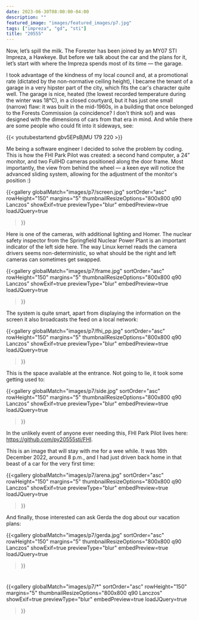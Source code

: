 ```yaml
---
date: 2023-06-30T08:00:00-04:00
description: ""
featured_image: "images/featured_images/p7.jpg"
tags: ["impreza", "gd", "sti"]
title: "20555"
---
```


Now, let’s spill the milk. The Forester has been joined by an MY07 STI Impreza,
a Hawkeye. But before we talk about the car and the plans for it, let’s start
with where the Impreza spends most of its time — the garage.

I took advantage of the kindness of my local council and, at a promotional rate
(dictated by the non-normative ceiling height), I became the tenant of a garage
in a very hipster part of the city, which fits the car's character quite well.
The garage is nice, heated (the lowest recorded temperature during the winter
was 18°C), in a closed courtyard, but it has just one small (narrow) flaw: it
was built in the mid-1960s, in a building that once belonged to the Forests
Commission (a coincidence? I don't think so!) and was designed with the
dimensions of cars from that era in mind. And while there are some people who
could fit into it sideways, see:

{{< youtubestartend gbv5EPsBjMU 179 220 >}}

Me being a software engineer I decided to solve the problem by coding. This is
how the FHI Park Pilot was created: a second hand computer, a 24” monitor, and
two FullHD cameras positioned along the door frame. Most importantly, the view
from behind the wheel — a keen eye will notice the advanced sliding system,
allowing for the adjustment of the monitor's position :)

{{<gallery
    globalMatch="images/p7/screen.jpg"
    sortOrder="asc"
    rowHeight="150"
    margins="5"
    thumbnailResizeOptions="800x800 q90 Lanczos"
    showExif=true
    previewType="blur"
    embedPreview=true
    loadJQuery=true
>}}

Here is one of the cameras, with additional lighting and Homer. The nuclear
safety inspector from the Springfield Nuclear Power Plant is an important
indicator of the left side here. The way Linux kernel reads the camera drivers
seems non-deterministic, so what should be the right and left cameras can
sometimes get swapped.

{{<gallery
    globalMatch="images/p7/frame.jpg"
    sortOrder="asc"
    rowHeight="150"
    margins="5"
    thumbnailResizeOptions="800x800 q90 Lanczos"
    showExif=true
    previewType="blur"
    embedPreview=true
    loadJQuery=true
>}}

The system is quite smart, apart from displaying the information on the screen
it also broadcasts the feed on a local network:

{{<gallery
    globalMatch="images/p7/fhi_pp.jpg"
    sortOrder="asc"
    rowHeight="150"
    margins="5"
    thumbnailResizeOptions="800x800 q90 Lanczos"
    showExif=true
    previewType="blur"
    embedPreview=true
    loadJQuery=true
>}}

This is the space available at the entrance. Not going to lie, it took some
getting used to:

{{<gallery
    globalMatch="images/p7/side.jpg"
    sortOrder="asc"
    rowHeight="150"
    margins="5"
    thumbnailResizeOptions="800x800 q90 Lanczos"
    showExif=true
    previewType="blur"
    embedPreview=true
    loadJQuery=true
>}}

In the unlikely event of anyone ever needing this, FHI Park Pilot lives here:
https://github.com/py20555sti/FHI.

This is an image that will stay with me for a wee while. It was 16th December
2022, around 8 p.m., and I had just driven back home in that beast of a car for
the very first time:

{{<gallery
    globalMatch="images/p7/arena.jpg"
    sortOrder="asc"
    rowHeight="150"
    margins="5"
    thumbnailResizeOptions="800x800 q90 Lanczos"
    showExif=true
    previewType="blur"
    embedPreview=true
    loadJQuery=true
>}}

And finally, those interested can ask Gerda the dog about our vacation plans:

{{<gallery
    globalMatch="images/p7/gerda.jpg"
    sortOrder="asc"
    rowHeight="150"
    margins="5"
    thumbnailResizeOptions="800x800 q90 Lanczos"
    showExif=true
    previewType="blur"
    embedPreview=true
    loadJQuery=true
>}}

#

{{<gallery
    globalMatch="images/p7/*"
    sortOrder="asc"
    rowHeight="150"
    margins="5"
    thumbnailResizeOptions="800x800 q90 Lanczos"
    showExif=true
    previewType="blur"
    embedPreview=true
    loadJQuery=true
>}}
